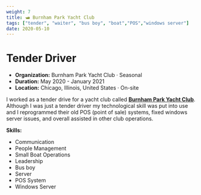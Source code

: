 ```yaml
---
weight: 7
title: 🛥️ Burnham Park Yacht Club
tags: ["tender", "waiter", "bus boy", "boat","POS","windows server"]
date: 2020-05-10
---
```

# Tender Driver

- **Organization:** Burnham Park Yacht Club · Seasonal
- **Duration:** May 2020 - January 2021
- **Location:** Chicago, Illinois, United States · On-site

I worked as a tender drive for a yacht club called [**Burnham Park Yacht Club**](https://www.bpyc.com/). Although I was just a tender driver my technological skill was put into use and I reprogrammed their old POS (point of sale) systems, fixed windows server issues, and overall assisted in other club operations.

**Skills:**

- Communication
- People Management
- Small Boat Operations
- Leadership
- Bus boy
- Server
- POS System
- Windows Server